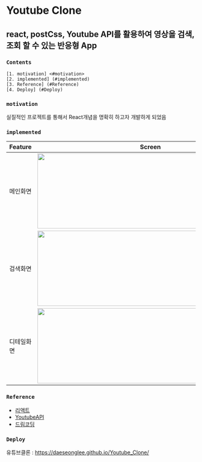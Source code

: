# Youtube Clone
## react, postCss, Youtube API를 활용하여 영상을 검색, 조회 할 수 있는 반응형 App

### `Contents`

    [1. motivation] <#motivation>
    [2. implemented] (#implemented)
    [3. Reference] (#Reference)
    [4. Deploy] (#Deploy)

### `motivation`

 실질적인 프로젝트를 통해서 React개념을 명확히 하고자 개발하게 되었음

### `implemented`
Feature | Screen
------------ | -------------
메인화면 | <img width="600" height="200" src="https://user-images.githubusercontent.com/47413926/106908991-2b307d80-6743-11eb-80e5-6698d4c952ae.png">
검색화면 | <img width="600" height="200" src="https://user-images.githubusercontent.com/47413926/106909040-371c3f80-6743-11eb-9df9-02063710f946.png">
디테일화면 | <img width="600" height="200" src="https://user-images.githubusercontent.com/47413926/106909078-43a09800-6743-11eb-9369-016a4b0c1df8.png">

### `Reference`

 + [리액트](https://reactjs.org/)
 + [YoutubeAPI](https://developers.google.com/youtube/v3)
 + [드림코딩](https://academy.dream-coding.com/) 

### `Deploy`
   유튜브클론 : <https://daeseonglee.github.io/Youtube_Clone/>




